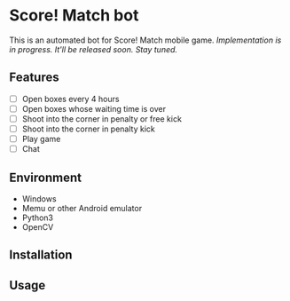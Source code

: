 # Score! Match bot
This is an automated bot for Score! Match mobile game. *Implementation is in progress. It'll be released soon. Stay tuned.*

## Features
- [ ] Open boxes every 4 hours
- [ ] Open boxes whose waiting time is over
- [ ] Shoot into the corner in penalty or free kick
- [ ] Shoot into the corner in penalty kick
- [ ] Play game
- [ ] Chat

## Environment
- Windows
- Memu or other Android emulator
- Python3
- OpenCV

## Installation

## Usage



